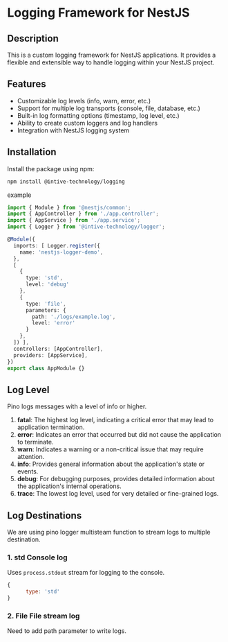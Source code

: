 # Logging Framework for NestJS

## Description

This is a custom logging framework for NestJS applications. It provides a flexible and extensible way to handle logging within your NestJS project.

## Features

- Customizable log levels (info, warn, error, etc.)
- Support for multiple log transports (console, file, database, etc.)
- Built-in log formatting options (timestamp, log level, etc.)
- Ability to create custom loggers and log handlers
- Integration with NestJS logging system

## Installation

Install the package using npm:

```bash
npm install @intive-technology/logging
```

example

```typescript
import { Module } from '@nestjs/common';
import { AppController } from './app.controller';
import { AppService } from './app.service';
import { Logger } from '@intive-technology/logger';

@Module({
  imports: [ Logger.register({
    name: 'nestjs-logger-demo',
  },
  [
    {
      type: 'std',
      level: 'debug'
    },
    {
      type: 'file',
      parameters: {
        path: './logs/example.log',
        level: 'error'
      }
    },
  ]) ],
  controllers: [AppController],
  providers: [AppService],
})
export class AppModule {}

```

## Log Level

Pino logs messages with a level of info or higher.

1. **fatal**: The highest log level, indicating a critical error that may lead to application termination.
2. **error**: Indicates an error that occurred but did not cause the application to terminate.
3. **warn**: Indicates a warning or a non-critical issue that may require attention.
4. **info**: Provides general information about the application's state or events.
5. **debug**: For debugging purposes, provides detailed information about the application's internal operations.
6. **trace**: The lowest log level, used for very detailed or fine-grained logs.

## Log Destinations

We are using pino logger multisteam function to stream logs to multiple destination.

### 1. **std** Console log 

Uses `process.stdout` stream for logging to the console.

```js
{
      type: 'std'
}
```

### 2. **File** File stream log

Need to add path parameter to write logs.